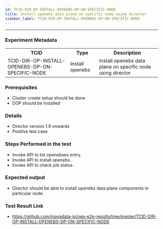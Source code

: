 ```yaml
---
id: TCID-DIR-OP-INSTALL-OPENEBS-DP-ON-SPECIFIC-NODE
title: Install openebs data plane on specific node using director
sidebar_label: TCID-DIR-OP-INSTALL-OPENEBS-DP-ON-SPECIFIC-NODE
---
```

------

### Experiment Metadata

<table>
  <tr>
    <th> TCID </th>
    <th> Type </th>
    <th> Description </th>
  </tr>
  <tr>
    <td> TCID-DIR-OP-INSTALL-OPENEBS-DP-ON-SPECIFIC-NODE </td>
    <td> Install openebs </td>
    <td> Install openebs data plane on specific node using director </td>
  </tr>
</table>

### Prerequisites
- Cluster create setup should be done
- DOP should be installed

### Details
- Director version 1.9 onwards
- Positive test case

### Steps Performed in the test

- Invoke API to list openebses entry.
- Invoke API to install openebs .
- Invoke API to check job status .

### Expected output

- Director should be able to install openebs data plane components in particular node.

### Test Result Link

- https://github.com/mayadata-io/oep-e2e-results/tree/master/TCID-DIR-OP-INSTALL-OPENEBS-DP-ON-SPECIFIC-NODE